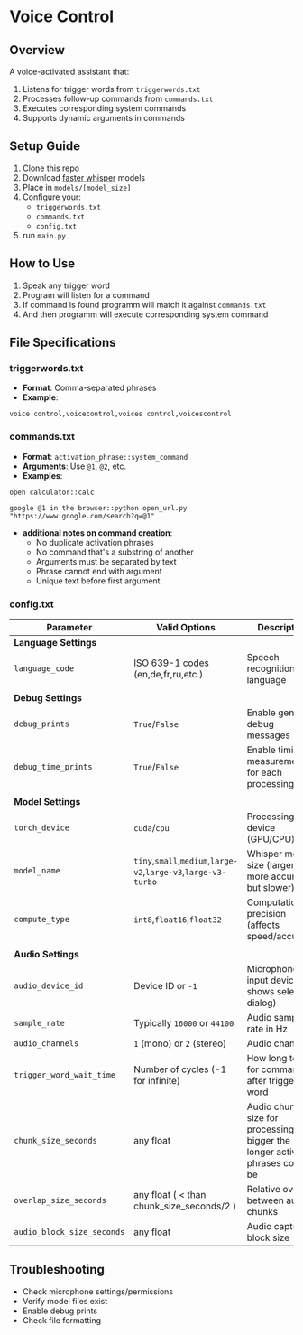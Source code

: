 # Voice Control

## Overview
A voice-activated assistant that:
1. Listens for trigger words from `triggerwords.txt`
2. Processes follow-up commands from `commands.txt`
3. Executes corresponding system commands
4. Supports dynamic arguments in commands

## Setup Guide
1. Clone this repo
2. Download [faster whisper](https://huggingface.co/Systran) models
3. Place in `models/[model_size]`
4. Configure your:
   - `triggerwords.txt`
   - `commands.txt`
   - `config.txt`
5. run `main.py`

## How to Use
1. Speak any trigger word
2. Program will listen for a command
3. If command is found programm will match it against `commands.txt`
4. And then programm will execute corresponding system command

## File Specifications

### triggerwords.txt
- **Format**: Comma-separated phrases
- **Example**:
```
voice control,voicecontrol,voices control,voicescontrol
```
### commands.txt
- **Format**: `activation_phrase::system_command`
- **Arguments**: Use `@1`, `@2`, etc.
- **Examples**:
```
open calculator::calc
```
```
google @1 in the browser::python open_url.py "https://www.google.com/search?q=@1"
```

- **additional notes on command creation**:
   - No duplicate activation phrases
   - No command that's a substring of another
   - Arguments must be separated by text
   - Phrase cannot end with argument
   - Unique text before first argument

### сonfig.txt

| Parameter                    | Valid Options                          | Description |
|----------------------------|----------------------------------------|-------------|
| **Language Settings**      |                                        |             |
| `language_code`            | ISO 639-1 codes (en,de,fr,ru,etc.)     | Speech recognition language |
|                            |                                        |             |
| **Debug Settings**         |                                        |             |
| `debug_prints`             | `True`/`False`                         | Enable general debug messages |
| `debug_time_prints`        | `True`/`False`                | Enable timing measurements for each processing step |
|                            |                                        |             |
| **Model Settings**         |                                        |             |
| `torch_device`             | `cuda`/`cpu`                           | Processing device (GPU/CPU) |
| `model_name`               | `tiny`,`small`,`medium`,`large-v2`,`large-v3`,`large-v3-turbo`    | Whisper model size (larger = more accurate but slower) |
| `compute_type`             | `int8`,`float16`,`float32`         | Computation precision (affects speed/accuracy) |
|                            |                                        |             |
| **Audio Settings**         |                                        |             |
| `audio_device_id`          | Device ID or `-1`             | Microphone input device (-1 shows selection dialog) |
| `sample_rate`              | Typically `16000` or `44100`           | Audio sampling rate in Hz |
| `audio_channels`           | `1` (mono) or `2` (stereo)             | Audio channels |
| `trigger_word_wait_time`   | Number of cycles (-1 for infinite)| How long to wait for command after trigger word |
| `chunk_size_seconds`       | any float      | Audio chunk size for processing, the bigger the longer activation phrases could be |
| `overlap_size_seconds`     | any float ( < than chunk_size_seconds/2 )                       | Relative overlap between audio chunks |
| `audio_block_size_seconds` | any float                        | Audio capture block size |


## Troubleshooting
- Check microphone settings/permissions
- Verify model files exist
- Enable debug prints
- Check file formatting